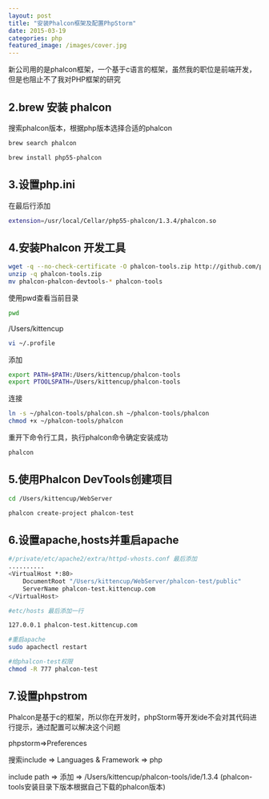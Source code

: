 ```yaml
---
layout: post
title: "安装Phalcon框架及配置PhpStorm"
date: 2015-03-19
categories: php
featured_image: /images/cover.jpg
---
```



新公司用的是phalcon框架，一个基于c语言的框架，虽然我的职位是前端开发，但是也阻止不了我对PHP框架的研究

2.brew 安装 phalcon
-------

搜索phalcon版本，根据php版本选择合适的phalcon

```bash
brew search phalcon
```

```bash
brew install php55-phalcon
```


3.设置php.ini
--------
在最后行添加

```bash
extension=/usr/local/Cellar/php55-phalcon/1.3.4/phalcon.so
```

4.安装Phalcon 开发工具
--------

```bash
wget -q --no-check-certificate -O phalcon-tools.zip http://github.com/phalcon/phalcon-devtools/zipball/master
unzip -q phalcon-tools.zip
mv phalcon-phalcon-devtools-* phalcon-tools
```

使用pwd查看当前目录

```bash
pwd
```

/Users/kittencup

```bash
vi ~/.profile
```

添加

```bash
export PATH=$PATH:/Users/kittencup/phalcon-tools
export PTOOLSPATH=/Users/kittencup/phalcon-tools
```

连接

```bash
ln -s ~/phalcon-tools/phalcon.sh ~/phalcon-tools/phalcon
chmod +x ~/phalcon-tools/phalcon
```

重开下命令行工具，执行phalcon命令确定安装成功

```bash
phalcon
```

5.使用Phalcon DevTools创建项目
--------

```bash
cd /Users/kittencup/WebServer 

phalcon create-project phalcon-test
```

6.设置apache,hosts并重启apache
-------

```bash
#/private/etc/apache2/extra/httpd-vhosts.conf 最后添加
..........
<VirtualHost *:80>
    DocumentRoot "/Users/kittencup/WebServer/phalcon-test/public"
    ServerName phalcon-test.kittencup.com
</VirtualHost>
```

```bash
#etc/hosts 最后添加一行

127.0.0.1 phalcon-test.kittencup.com
```

```bash
#重启apache
sudo apachectl restart
```


```bash
#给phalcon-test权限
chmod -R 777 phalcon-test
```

7.设置phpstrom
-------
Phalcon是基于c的框架，所以你在开发时，phpStorm等开发ide不会对其代码进行提示，通过配置可以解决这个问题

phpstorm=>Preferences

搜索include => Languages & Framework => php

include path => 添加 => /Users/kittencup/phalcon-tools/ide/1.3.4 (phalcon-tools安装目录下版本根据自己下载的phalcon版本)













